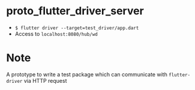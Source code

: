 # proto_flutter_driver_server

- `$ flutter driver --target=test_driver/app.dart`
- Access to `localhost:8080/hub/wd`

# Note
A prototype to write a test package which can communicate with `flutter-driver` via HTTP request
